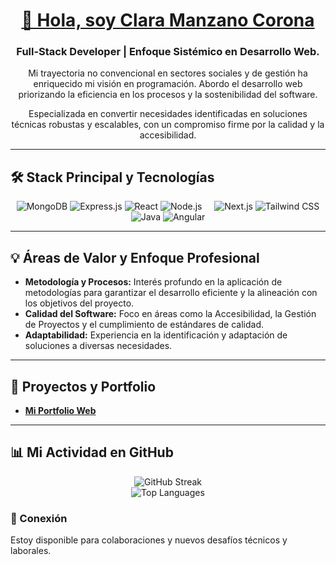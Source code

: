 <div align="center">
  <a href="https://portfolioclaramanzano.vercel.app/">
    <h1>👋 Hola, soy Clara Manzano Corona</h1>
  </a>
  
  <h3>Full-Stack Developer | Enfoque Sistémico en Desarrollo Web.</h3>
  
  <p>Mi trayectoria no convencional en sectores sociales y de gestión ha enriquecido mi visión en programación. Abordo el desarrollo web priorizando la eficiencia en los procesos y la sostenibilidad del software.</p>
  
  <p>Especializada en convertir necesidades identificadas en soluciones técnicas robustas y escalables, con un compromiso firme por la calidad y la accesibilidad.</p>
</div>

---

## 🛠 Stack Principal y Tecnologías

<div align="center">
  <img src="https://img.shields.io/badge/MongoDB-4EA44B?style=for-the-badge&logo=mongodb&logoColor=white" alt="MongoDB" />
  <img src="https://img.shields.io/badge/Express.js-000000?style=for-the-badge&logo=express&logoColor=white" alt="Express.js" />
  <img src="https://img.shields.io/badge/React-61DAFB?style=for-the-badge&logo=react&logoColor=black" alt="React" />
  <img src="https://img.shields.io/badge/Node.js-339933?style=for-the-badge&logo=node.js&logoColor=white" alt="Node.js" />
  &nbsp;&nbsp;&nbsp;
  <img src="https://img.shields.io/badge/Next.js-000000?style=for-the-badge&logo=next.js&logoColor=white" alt="Next.js" />
  <img src="https://img.shields.io/badge/Tailwind_CSS-06B6D4?style=for-the-badge&logo=tailwindcss&logoColor=white" alt="Tailwind CSS" />
  <br>
  <img src="https://img.shields.io/badge/Java-007396?style=for-the-badge&logo=java&logoColor=white" alt="Java" />
  <img src="https://img.shields.io/badge/Angular-DD0031?style=for-the-badge&logo=angular&logoColor=white" alt="Angular" />
</div>

---

## 💡 Áreas de Valor y Enfoque Profesional

* **Metodología y Procesos:** Interés profundo en la aplicación de metodologías para garantizar el desarrollo eficiente y la alineación con los objetivos del proyecto.
* **Calidad del Software:** Foco en áreas como la Accesibilidad, la Gestión de Proyectos y el cumplimiento de estándares de calidad.
* **Adaptabilidad:** Experiencia en la identificación y adaptación de soluciones a diversas necesidades.

---

## 🚀 Proyectos y Portfolio

* [**Mi Portfolio Web**](https://portfolioclaramanzano.vercel.app/)

---

## 📊 Mi Actividad en GitHub

<div align="center">
  <img src="https://github-readme-streak-stats.herokuapp.com/?user=ClaraDevelope&theme=radical&hide_border=true&date_format=M%20j%5B%2C%20Y%5D" alt="GitHub Streak" />
  
  <br>
  <img src="https://github-readme-stats.vercel.app/api/top-langs/?username=ClaraDevelope&layout=compact&theme=radical" alt="Top Languages" />
</div>

### 🔗 Conexión

Estoy disponible para colaboraciones y nuevos desafíos técnicos y laborales.
